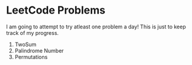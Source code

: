 # LeetCode Problems

I am going to attempt to try atleast one problem a day!
This is just to keep track of my progress.

1. TwoSum
2. Palindrome Number
46. Permutations
